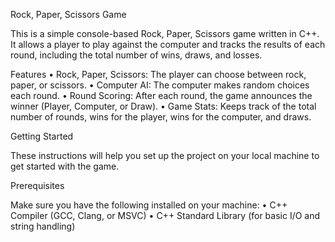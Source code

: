 Rock, Paper, Scissors Game

This is a simple console-based Rock, Paper, Scissors game written in C++. It allows a player to play against the computer and tracks the results of each round, including the total number of wins, draws, and losses.

Features
	•	Rock, Paper, Scissors: The player can choose between rock, paper, or scissors.
	•	Computer AI: The computer makes random choices each round.
	•	Round Scoring: After each round, the game announces the winner (Player, Computer, or Draw).
	•	Game Stats: Keeps track of the total number of rounds, wins for the player, wins for the computer, and draws.

Getting Started

These instructions will help you set up the project on your local machine to get started with the game.

Prerequisites

Make sure you have the following installed on your machine:
	•	C++ Compiler (GCC, Clang, or MSVC)
	•	C++ Standard Library (for basic I/O and string handling)
